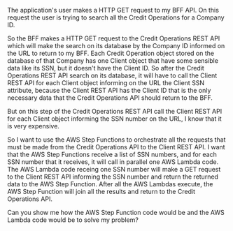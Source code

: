 The application's user makes a HTTP GET request to my BFF API. On this request the user is trying to search all the Credit Operations for a Company ID.

So the BFF makes a HTTP GET request to the Credit Operations REST API which will make the search on its database by the Company ID informed on the URL to return to my BFF. Each Credit Operation object stored on the database of that Company has one Client object that have some sensible data like its SSN, but it doesn't have the Client ID. So after the Credit Operations REST API search on its database, it will have to call the Client REST API for each Client object informing on the URL the Client SSN attribute, because the Client REST API has the Client ID that is the only necessary data that the Credit Operations API should return to the BFF.

But on this step of the Credit Operations REST API call the Client REST API for each Client object informing the SSN number on the URL, I know that it is very expensive.

So I want to use the AWS Step Functions to orchestrate all the requests that must be made from the Credit Operations API to the Client REST API. I want that the AWS Step Functions receive a list of SSN numbers, and for each SSN number that it receives, it will call in parallel one AWS Lambda code. The AWS Lambda code receing one SSN number will make a GET request to the Client REST API informing the SSN number and return the returned data to the AWS Step Function. After all the AWS Lambdas execute, the AWS Step Function will join all the results and return to the Credit Operations API.

Can you show me how the AWS Step Function code would be and the AWS Lambda code would be to solve my problem?
